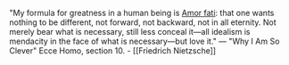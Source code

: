 
"My formula for greatness in a human being is [Amor fati](#Amor%20fati): that one wants nothing to be different, not forward, not backward, not in all eternity. Not merely bear what is necessary, still less conceal it—all idealism is mendacity in the face of what is necessary—but love it." — "Why I Am So Clever" Ecce Homo, section 10. - [[Friedrich Nietzsche]]
